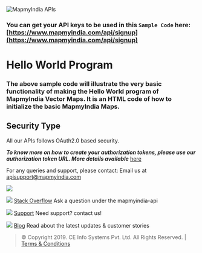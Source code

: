﻿﻿![MapmyIndia APIs](https://www.mapmyindia.com/api/img/mapmyindia-api.png)

### You can get your API keys to be used in this `Sample Code` here: [https://www.mapmyindia.com/api/signup](https://www.mapmyindia.com/api/signup)

# Hello World Program

### The above sample code will illustrate the very basic functionality of making the Hello World program of MapmyIndia Vector Maps. It is an HTML code of how to initialize the basic MapmyIndia Maps.

## Security Type

All our APIs follows OAuth2.0 based security.

 ***To know more on how to create your authorization tokens, please use our authorization token URL. More details available***  [here](https://www.mapmyindia.com/api/advanced-maps/doc/authentication-api.php)


For any queries and support, please contact: Email us at [apisupport@mapmyindia.com](mailto:apisupport@mapmyindia.com)

![](https://www.google.com/a/cpanel/mapmyindia.co.in/images/logo.gif?service=google_gsuite) 

![](https://www.mapmyindia.com/api/img/icons/stack-overflow.png)
[Stack Overflow](https://stackoverflow.com/questions/tagged/mapmyindia-api)
Ask a question under the mapmyindia-api

![](https://www.mapmyindia.com/api/img/icons/support.png)
[Support](https://www.mapmyindia.com/api/index.php#f_cont)
Need support? contact us!

![](https://www.mapmyindia.com/api/img/icons/blog.png)
[Blog](http://www.mapmyindia.com/blog/)
Read about the latest updates & customer stories

> © Copyright 2019. CE Info Systems Pvt. Ltd. All Rights Reserved. | [Terms & Conditions](http://www.mapmyindia.com/api/terms-&-conditions)